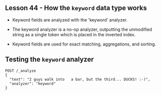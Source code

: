 ## Lesson 44 - How the `keyword` data type works

- Keyword fields are analyzed with the 'keyword' analyzer.

- The keyword analyzer is a no-op analyzer, outputting the unmodified string as a single token which is placed in the inverted index.
- Keyword fields are used for exact matching, aggregations, and sorting.


## Testing the `keyword` analyzer
```
POST /_analyze
{
  "text": "2 guys walk into   a bar, but the third... DUCKS! :-)",
  "analyzer": "keyword"
}
```